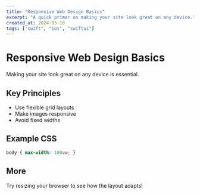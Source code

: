 ```yaml
---
title: "Responsive Web Design Basics"
excerpt: "A quick primer on making your site look great on any device."
created_at: 2024-05-10
tags: ["swift", "ios", "swiftui"]
---
```


# Responsive Web Design Basics

Making your site look great on any device is essential.

## Key Principles

- Use flexible grid layouts
- Make images responsive
- Avoid fixed widths

## Example CSS

```css
body { max-width: 100vw; }
```

## More

Try resizing your browser to see how the layout adapts!
